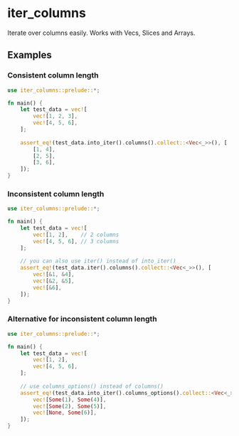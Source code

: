 # iter_columns
Iterate over columns easily.
Works with Vecs, Slices and Arrays.

## Examples
### Consistent column length
```rust
use iter_columns::prelude::*;

fn main() {
    let test_data = vec![
        vec![1, 2, 3], 
        vec![4, 5, 6],
    ];
    
    assert_eq!(test_data.into_iter().columns().collect::<Vec<_>>(), [
        [1, 4],
        [2, 5],
        [3, 6],
    ]);
}
```

### Inconsistent column length
```rust
use iter_columns::prelude::*;

fn main() {
    let test_data = vec![
        vec![1, 2],    // 2 columns
        vec![4, 5, 6], // 3 columns
    ];
    
    // you can also use iter() instead of into_iter()
    assert_eq!(test_data.iter().columns().collect::<Vec<_>>(), [
        vec![&1, &4],
        vec![&2, &5],
        vec![&6],
    ]);
}
```

### Alternative for inconsistent column length
```rust
use iter_columns::prelude::*;

fn main() {
    let test_data = vec![
        vec![1, 2],
        vec![4, 5, 6],
    ];
    
    // use columns_options() instead of columns()
    assert_eq!(test_data.into_iter().columns_options().collect::<Vec<_>>(), [
        vec![Some(1), Some(4)],
        vec![Some(2), Some(5)],
        vec![None, Some(6)],
    ]);
}
```